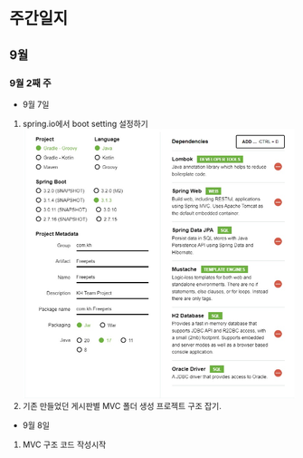 # 주간일지

## 9월

### 9월 2째 주

- 9월 7일

1. spring.io에서 boot setting 설정하기<img src="Weekly_Report/resources/Freepets_SpringBoot_setting.jpg"/>
2. 기존 만들었던 게시판별 MVC 폴더 생성 프로젝트 구조 잡기.


- 9월 8일

1. MVC 구조 코드 작성시작
